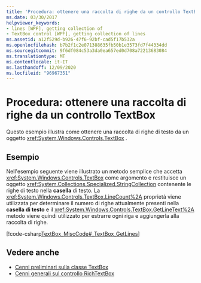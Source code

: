 ```yaml
---
title: 'Procedura: ottenere una raccolta di righe da un controllo TextBox'
ms.date: 03/30/2017
helpviewer_keywords:
- lines [WPF], getting collection of
- TextBox control [WPF], getting collection of lines
ms.assetid: a12f529d-b926-47f6-92bf-cad5f17b532a
ms.openlocfilehash: b7b2f1c2e071388635fb50b1e3573fd7f44334dd
ms.sourcegitcommit: 9f6df084c53a3da0ea657ed0d708a72213683084
ms.translationtype: MT
ms.contentlocale: it-IT
ms.lasthandoff: 12/09/2020
ms.locfileid: "96967351"
---
```

# <a name="how-to-get-a-collection-of-lines-from-a-textbox"></a>Procedura: ottenere una raccolta di righe da un controllo TextBox
Questo esempio illustra come ottenere una raccolta di righe di testo da un oggetto <xref:System.Windows.Controls.TextBox> .  
  
## <a name="example"></a>Esempio  
 Nell'esempio seguente viene illustrato un metodo semplice che accetta <xref:System.Windows.Controls.TextBox> come argomento e restituisce un oggetto <xref:System.Collections.Specialized.StringCollection> contenente le righe di testo nella **casella** di testo.  La <xref:System.Windows.Controls.TextBox.LineCount%2A> proprietà viene utilizzata per determinare il numero di righe attualmente presenti nella **casella di testo** e il <xref:System.Windows.Controls.TextBox.GetLineText%2A> metodo viene quindi utilizzato per estrarre ogni riga e aggiungerla alla raccolta di righe.  
  
 [!code-csharp[TextBox_MiscCode#_TextBox_GetLines](~/samples/snippets/csharp/VS_Snippets_Wpf/TextBox_MiscCode/CSharp/Window1.xaml.cs#_textbox_getlines)]  
  
## <a name="see-also"></a>Vedere anche

- [Cenni preliminari sulla classe TextBox](textbox-overview.md)
- [Cenni generali sul controllo RichTextBox](richtextbox-overview.md)
